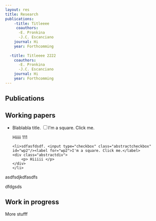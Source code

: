 ```yaml
---
layout: res
title: Research
publications:
    -title: Titleeee
     coauthors: 
      -E. Pronkina
      -J.C. Escanciano
    journal: Hi
    year: Forthcomming
   
  -title: Titleeee 2222
    coauthors: 
      -E. Pronkina
      -J.C. Escanciano
    journal: Hi
    year: Forthcomming
---
```


## Publications



## Working papers
<ul>
    <li> Blablabla title. <input type="checkbox" class="abstractcheckbox" id="wp1"/><label for="wp1">I'm a square. Click me.</label>
    <div class="abstractdiv">
        <p> Hiiiii 111 </p>
    </div>
    </li>
    
    <li>sdfasfdsdf. <input type="checkbox" class="abstractcheckbox" id="wp2"/><label for="wp2">I'm a square. Click me.</label>
    <div class="abstractdiv">
        <p> Hiiiii </p>
    </div>
    </li> 
</ul>   

asdfsdjkdfasdfs

dfdgsds

## Work in progress
More stufff
